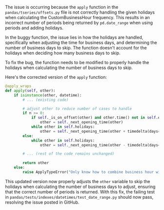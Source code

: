 The issue is occurring because the `apply` function in the `pandas/tseries/offsets.py` file is not correctly handling the given holidays when calculating the CustomBusinessHour frequency. This results in an incorrect number of periods being returned by `pd.date_range` when using periods and adding holidays.

In the buggy function, the issue lies in how the holidays are handled, specifically when adjusting the time for business days, and determining the number of business days to skip. The function doesn't account for the holidays when deciding how many business days to skip.

To fix the bug, the function needs to be modified to properly handle the holidays when calculating the number of business days to skip.

Here's the corrected version of the `apply` function:

```python
@apply_wraps
def apply(self, other):
    if isinstance(other, datetime):
        # ... (existing code)

        # adjust other to reduce number of cases to handle
        if n >= 0:
            if self._is_on_offset(other) and other.time() not in self.end:
                other = self._next_opening_time(other)
            while other in self.holidays:
                other = self._next_opening_time(other + timedelta(days=1))
        else:
            while other in self.holidays:
                other = self._next_opening_time(other - timedelta(days=1))

        # ... (rest of the code remains unchanged)
        
        return other
    else:
        raise ApplyTypeError("Only know how to combine business hour with datetime")
```

This updated version now properly adjusts the `other` variable to skip the holidays when calculating the number of business days to adjust, ensuring that the correct number of periods is returned. With this fix, the failing test in `pandas/tests/indexes/datetimes/test_date_range.py` should now pass, resolving the issue posted in GitHub.